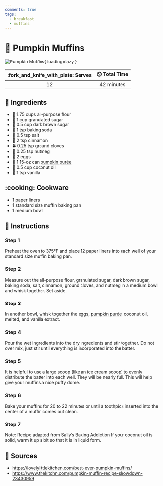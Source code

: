 ```yaml
---
comments: true
tags:
  - breakfast
  - muffins
---
```

# :cupcake: Pumpkin Muffins

![Pumpkin Muffins](../assets/images/pumpkin-muffins.jpg){ loading=lazy }

| :fork_and_knife_with_plate: Serves | :timer_clock: Total Time |
|:----------------------------------:|:-----------------------: |
| 12 | 42 minutes |

## :salt: Ingredients

- :ear_of_rice: 1.75 cups all-purpose flour
- :candy: 1 cup granulated sugar
- :maple_leaf: 0.5 cup dark brown sugar
- :cup_with_straw: 1 tsp baking soda
- :salt: 0.5 tsp salt
- :custard: 2 tsp cinnamon
- :four_leaf_clover: 0.25 tsp ground cloves
- :chestnut: 0.25 tsp nutmeg
- :egg: 2 eggs
- :jack_o_lantern: 1 15-oz can [pumpkin purée][1]
- :coconut: 0.5 cup coconut oil
- :icecream: 1 tsp vanilla

## :cooking: Cookware

- 1 paper liners
- 1 standard size muffin baking pan
- 1 medium bowl

## :pencil: Instructions

### Step 1

Preheat the oven to 375°F and place 12 paper liners into each well of your standard size muffin baking pan.

### Step 2

Measure out the all-purpose flour, granulated sugar, dark brown sugar, baking soda, salt, cinnamon, ground cloves, and
nutmeg in a medium bowl and whisk together. Set aside.

### Step 3

In another bowl, whisk together the eggs, [pumpkin purée][1], coconut oil, melted, and vanilla extract.

### Step 4

Pour the wet ingredients into the dry ingredients and stir together. Do not over mix, just stir until everything is
incorporated into the batter.

### Step 5

It is helpful to use a large scoop (like an ice cream scoop) to evenly distribute the batter into each well. They will
be nearly full. This will help give your muffins a nice puffy dome.

### Step 6

Bake your muffins for 20 to 22 minutes or until a toothpick inserted into the center of a muffin comes out clean.

### Step 7

Note: Recipe adapted from Sally’s Baking Addiction If your coconut oil is solid, warm it up a bit so that it is in
liquid form.

## :link: Sources

- <https://lovelylittlekitchen.com/best-ever-pumpkin-muffins/>
- <https://www.thekitchn.com/pumpkin-muffin-recipe-showdown-23430959>

[1]: <../ingredients/pumpkin-purée.md>
